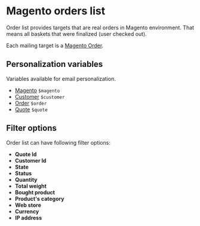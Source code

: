 # Magento orders list

Order list provides targets that are real orders in Magento environment. 
That means all baskets that were finalized (user checked out). 

Each mailing target is a [Magento Order](#/menu/documentation/magento/order).

## Personalization variables

Variables available for email personalization.

- [Magento](copernica-docs:MarketingSuite/magento-integration/object/magento) `$magento` 
- [Customer](copernica-docs:MarketingSuite/magento-integration/object/customer) `$customer`
- [Order](copernica-docs:MarketingSuite/magento-integration/object/order) `$order`
- [Quote](copernica-docs:MarketingSuite/magento-integration/object/customer) `$quote`

## Filter options

Order list can have following filter options:

* **Quote Id**
* **Customer Id**
* **State**
* **Status**
* **Quantity**
* **Total weight**
* **Bought product**
* **Product's category**
* **Web store**
* **Currency**
* **IP address**
